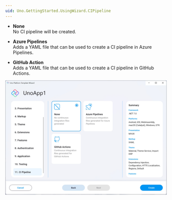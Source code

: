 ```yaml
---
uid: Uno.GettingStarted.UsingWizard.CIPipeline
---
```


- **None**  
    No CI pipeline will be created.

- **Azure Pipelines**  
    Adds a YAML file that can be used to create a CI pipeline in Azure Pipelines.     

- **GitHub Action**  
    Adds a YAML file that can be used to create a CI pipeline in GitHub Actions.


![CI Pipeline tab in the wizard](assets/cipipeline.jpg)
